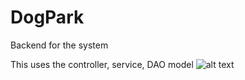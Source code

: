# DogPark
Backend for the system

This uses the controller, service, DAO model
![alt text](https://miro.medium.com/max/3136/1*c0XiWYIpc3Fd8NokC4wL4Q.png)
